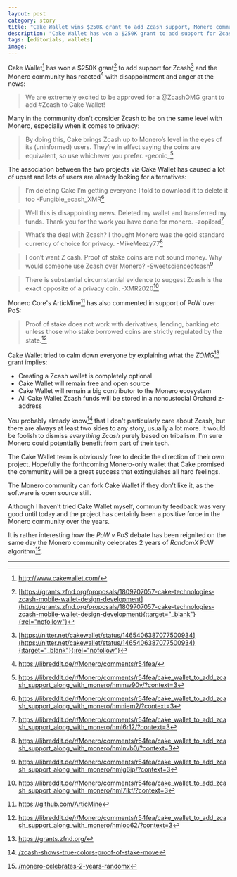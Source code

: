 ```yaml
---
layout: post
category: story
title: "Cake Wallet wins $250K grant to add Zcash support, Monero community disappointed"
description: "Cake Wallet has won a $250K grant to add support for Zcash and the Monero community has reacted with disappointment and anger at the news."
tags: [editorials, wallets]
image: 
---
```


Cake Wallet[^0] has won a $250K grant[^1] to add support for Zcash[^2] and the Monero community has reacted[^3] with disappointment and anger at the news:

> We are extremely excited to be approved for a @ZcashOMG grant to add #Zcash to Cake Wallet! 

Many in the community don't consider Zcash to be on the same level with Monero, especially when it comes to privacy:

> By doing this, Cake brings Zcash up to Monero’s level in the eyes of its (uninformed) users. They’re in effect saying the coins are equivalent, so use whichever you prefer. -geonic_[^4]  

The association between the two projects via Cake Wallet has caused a lot of upset and lots of users are already looking for alternatives:

> I’m deleting Cake I’m getting everyone I told to download it to delete it too -Fungible_ecash_XMR[^5]

> Well this is disappointing news. Deleted my wallet and transferred my funds. Thank you for the work you have done for monero. -zopilord[^6]

> What’s the deal with Zcash? I thought Monero was the gold standard currency of choice for privacy. -MikeMeezy77[^7]

> I don’t want Z cash. Proof of stake coins are not sound money. Why would someone use Zcash over Monero? -Sweetscienceofcash[^8]

> There is substantial circumstantial evidence to suggest Zcash is the exact opposite of a privacy coin. -XMR2020[^9]

Monero Core's ArticMine[^10] has also commented in support of PoW over PoS:

> Proof of stake does not work with derivatives, lending, banking etc unless those who stake borrowed coins are strictly regulated by the state.[^11]

Cake Wallet tried to calm down everyone by explaining what the *ZOMG*[^12] grant implies:

- Creating a Zcash wallet is completely optional
- Cake Wallet will remain free and open source
- Cake Wallet will remain a big contributor to the Monero ecosystem 
- All Cake Wallet Zcash funds will be stored in a noncustodial Orchard z-address

You probably already know[^13] that I don't particularly care about Zcash, but there are always at least two sides to any story, usually a lot more. It would be foolish to dismiss *everything Zcash* purely based on tribalism. I'm sure Monero could potentially benefit from part of their tech.

The Cake Wallet team is obviously free to decide the direction of their own project. Hopefully the forthcoming Monero-only wallet that Cake promised the community will be a great success that extinguishes all hard feelings.

The Monero community can fork Cake Wallet if they don't like it, as the software is open source still.

Although I haven't tried Cake Wallet myself, community feedback was very good until today and the project has certainly been a positive force in the Monero community over the years.

It is rather interesting how the *PoW v PoS* debate has been reignited on the same day the Monero community celebrates 2 years of *RandomX* PoW algorithm[^14].

---

[^0]: http://www.cakewallet.com/
[^1]: [https://grants.zfnd.org/proposals/1809707057-cake-technologies-zcash-mobile-wallet-design-development](https://grants.zfnd.org/proposals/1809707057-cake-technologies-zcash-mobile-wallet-design-development){:target="_blank"}{:rel="nofollow"}
[^2]: [https://nitter.net/cakewallet/status/1465406387077500934](https://nitter.net/cakewallet/status/1465406387077500934){:target="_blank"}{:rel="nofollow"}
[^3]: https://libreddit.de/r/Monero/comments/r54fea/
[^4]: https://libreddit.de/r/Monero/comments/r54fea/cake_wallet_to_add_zcash_support_along_with_monero/hmmw90v/?context=3
[^5]: https://libreddit.de/r/Monero/comments/r54fea/cake_wallet_to_add_zcash_support_along_with_monero/hmniem2/?context=3
[^6]: https://libreddit.de/r/Monero/comments/r54fea/cake_wallet_to_add_zcash_support_along_with_monero/hml6r12/?context=3
[^7]: https://libreddit.de/r/Monero/comments/r54fea/cake_wallet_to_add_zcash_support_along_with_monero/hmlnvb0/?context=3
[^8]: https://libreddit.de/r/Monero/comments/r54fea/cake_wallet_to_add_zcash_support_along_with_monero/hmlg6ip/?context=3
[^9]: https://libreddit.de/r/Monero/comments/r54fea/cake_wallet_to_add_zcash_support_along_with_monero/hml7lkf/?context=3
[^10]: https://github.com/ArticMine
[^11]: https://libreddit.de/r/Monero/comments/r54fea/cake_wallet_to_add_zcash_support_along_with_monero/hmlop62/?context=3
[^12]: https://grants.zfnd.org/
[^13]: [/zcash-shows-true-colors-proof-of-stake-move](/zcash-shows-true-colors-proof-of-stake-move)
[^14]: [/monero-celebrates-2-years-randomx](/monero-celebrates-2-years-randomx)
